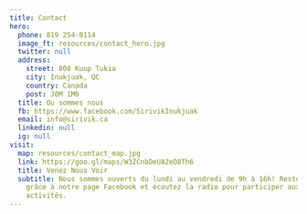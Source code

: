 ```yaml
---
title: Contact
hero:
  phone: 819 254-0114
  image_ft: resources/contact_hero.jpg
  twitter: null
  address:
    street: 808 Kuup Tukia
    city: Inukjuak, QC
    country: Canada
    post: J0M 1M0
  title: Ou sommes nous
  fb: https://www.facebook.com/SirivikInukjuak
  email: info@sirivik.ca
  linkedin: null
  ig: null
visit:
  map: resources/contact_map.jpg
  link: https://goo.gl/maps/W3ZCnbDeUA2eD8Th6
  title: Venez Nous Voir
  subtitle: Nous sommes ouverts du lundi au vendredi de 9h à 16h! Restez à jour
    grâce à notre page Facebook et écoutez la radio pour participer aux
    activités.
---
```

